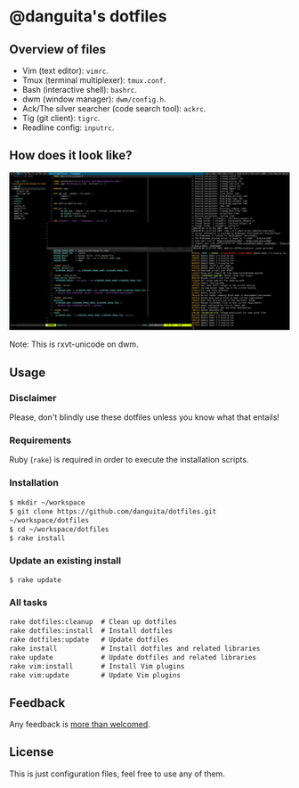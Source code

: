 # @danguita's dotfiles

## Overview of files

- Vim (text editor): `vimrc`.
- Tmux (terminal multiplexer): `tmux.conf`.
- Bash (interactive shell): `bashrc`.
- dwm (window manager): `dwm/config.h`.
- Ack/The silver searcher (code search tool): `ackrc`.
- Tig (git client): `tigrc`.
- Readline config: `inputrc`.

## How does it look like?

![Terminal overview](screenshots/terminal-overview.png)

Note: This is rxvt-unicode on dwm.

## Usage

### Disclaimer

Please, don't blindly use these dotfiles unless you know what that
entails!

### Requirements

Ruby (`rake`) is required in order to execute the installation scripts.

### Installation

```
$ mkdir ~/workspace
$ git clone https://github.com/danguita/dotfiles.git ~/workspace/dotfiles
$ cd ~/workspace/dotfiles
$ rake install
```

### Update an existing install

```
$ rake update
```

### All tasks

```
rake dotfiles:cleanup  # Clean up dotfiles
rake dotfiles:install  # Install dotfiles
rake dotfiles:update   # Update dotfiles
rake install           # Install dotfiles and related libraries
rake update            # Update dotfiles and related libraries
rake vim:install       # Install Vim plugins
rake vim:update        # Update Vim plugins
```

## Feedback

Any feedback is [more than welcomed](https://github.com/danguita/dotfiles/issues).

## License

This is just configuration files, feel free to use any of them.
